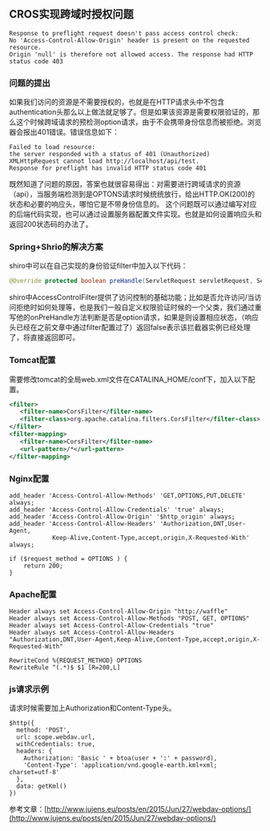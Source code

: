 ## CROS实现跨域时授权问题

	Response to preflight request doesn't pass access control check:
	No 'Access-Control-Allow-Origin' header is present on the requested resource.
	Origin 'null' is therefore not allowed access. The response had HTTP status code 403

### 问题的提出
如果我们访问的资源是不需要授权的，也就是在HTTP请求头中不包含authentication头那么以上做法就足够了。但是如果该资源是需要权限验证的，那么这个时候跨域请求的预检测option请求，由于不会携带身份信息而被拒绝。浏览器会报出401错误。错误信息如下：

	Failed to load resource:
	the server responded with a status of 401 (Unauthorized)
	XMLHttpRequest cannot load http://localhost/api/test.
	Response for preflight has invalid HTTP status code 401

既然知道了问题的原因，答案也就很容易得出：对需要进行跨域请求的资源（api），当服务端检测到是OPTONS请求时候统统放行，给出HTTP.OK(200)的状态和必要的响应头，哪怕它是不带身份信息的。
这个问题既可以通过编写对应的后端代码实现，也可以通过设置服务器配置文件实现。也就是如何设置响应头和返回200状态码的办法了。

### Spring+Shrio的解决方案
shiro中可以在自己实现的身份验证filter中加入以下代码：

```Java
@Override protected boolean preHandle(ServletRequest servletRequest, ServletResponse servletResponse) throws Exception { HttpServletRequest request = (HttpServletRequest) servletRequest; HttpServletResponse response = (HttpServletResponse) servletResponse; if(request.getMethod().equals(RequestMethod.OPTIONS.name())) { response.setStatus(HttpStatus.OK.value()); return false; } return super.preHandle(request, response); }
```

shiro中AccessControlFilter提供了访问控制的基础功能；比如是否允许访问/当访问拒绝时如何处理等，也是我们一般自定义权限验证时候的一个父类，我们通过重写他的onPreHandle方法判断是否是option请求，如果是则设置相应状态，（响应头已经在之前文章中通过filter配置过了）返回false表示该拦截器实例已经处理了，将直接返回即可。

### Tomcat配置
需要修改tomcat的全局web.xml文件在CATALINA_HOME/conf下，加入以下配置。

```Xml
<filter>
   <filter-name>CorsFilter</filter-name>
   <filter-class>org.apache.catalina.filters.CorsFilter</filter-class>
</filter>
<filter-mapping>
   <filter-name>CorsFilter</filter-name>
   <url-pattern>/*</url-pattern>
</filter-mapping>
```

### Nginx配置

	add_header 'Access-Control-Allow-Methods' 'GET,OPTIONS,PUT,DELETE' always;
	add_header 'Access-Control-Allow-Credentials' 'true' always;
	add_header 'Access-Control-Allow-Origin' '$http_origin' always;
	add_header 'Access-Control-Allow-Headers' 'Authorization,DNT,User-Agent,
				Keep-Alive,Content-Type,accept,origin,X-Requested-With' always;

	if ($request_method = OPTIONS ) {
	    return 200;
	}

### Apache配置

	Header always set Access-Control-Allow-Origin "http://waffle"
	Header always set Access-Control-Allow-Methods "POST, GET, OPTIONS"
	Header always set Access-Control-Allow-Credentials "true"
	Header always set Access-Control-Allow-Headers "Authorization,DNT,User-Agent,Keep-Alive,Content-Type,accept,origin,X-Requested-With"

	RewriteCond %{REQUEST_METHOD} OPTIONS
	RewriteRule ^(.*)$ $1 [R=200,L]

### js请求示例
请求时候需要加上Authorization和Content-Type头。

	$http({
	  method: 'POST',
	  url: scope.webdav.url,
	  withCredentials: true,
	  headers: {
	    Authorization: 'Basic ' + btoa(user + ':' + password),
	    'Content-Type': 'application/vnd.google-earth.kml+xml; charset=utf-8'
	  },
	  data: getKml()
	})

参考文章：[http://www.jujens.eu/posts/en/2015/Jun/27/webdav-options/](http://www.jujens.eu/posts/en/2015/Jun/27/webdav-options/)
